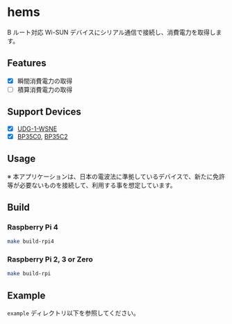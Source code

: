 hems
====

B ルート対応 Wi-SUN デバイスにシリアル通信で接続し、消費電力を取得します。

## Features
- [x] 瞬間消費電力の取得
- [ ] 積算消費電力の取得

## Support Devices
- [x] [UDG-1-WSNE](https://web116.jp/shop/netki/miruene_usb/miruene_usb_00.html)
- [x] [BP35C0](https://www.rohm.co.jp/products/wireless-communication/specified-low-power-radio-modules/bp35c0-product), [BP35C2](https://www.rohm.co.jp/products/wireless-communication/specified-low-power-radio-modules/bp35c2-product)

## Usage

※ 本アプリケーションは、日本の電波法に準拠しているデバイスで、新たに免許等が必要ないものを接続して、利用する事を想定しています。

## Build

### Raspberry Pi 4

```sh
make build-rpi4
```

### Raspberry Pi 2, 3 or Zero

```sh
make build-rpi
```

## Example
`example` ディレクトリ以下を参照してください。
